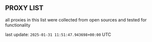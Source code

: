 ## PROXY LIST

all proxies in this list were collected from open sources and tested for functionality

last update: `2025-01-31 11:51:47.943698+00:00` UTC